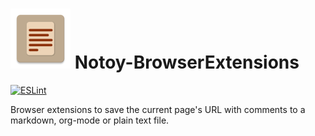 # ![](./images/icon_96.png) Notoy-BrowserExtensions

[![ESLint](https://github.com/Release-Candidate/Notoy-BrowserExtensions/actions/workflows/eslint.yml/badge.svg)](https://github.com/Release-Candidate/Notoy-BrowserExtensions/actions/workflows/eslint.yml)

Browser extensions to save the current page's URL with comments to a markdown, org-mode or plain text file.
